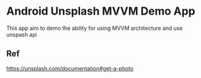 # Android Unsplash MVVM Demo App


This app aim to demo the ability for using MVVM architecture and use unspash api




## Ref
https://unsplash.com/documentation#get-a-photo